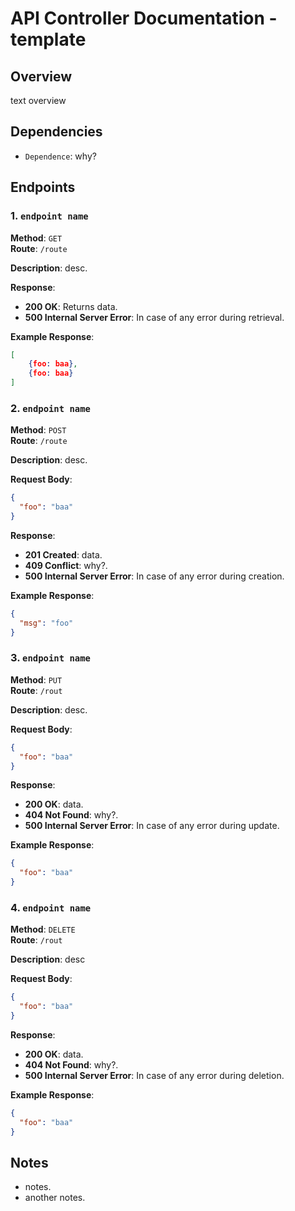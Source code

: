 # API Controller Documentation - template

## Overview

text overview

## Dependencies

- `Dependence`: why?

## Endpoints

### 1. `endpoint name`

**Method**: `GET`  
**Route**: `/route`

**Description**: desc.

**Response**:

- **200 OK**: Returns data.
- **500 Internal Server Error**: In case of any error during retrieval.

**Example Response**:

```json
[
    {foo: baa},
    {foo: baa}
]
```

### 2. `endpoint name`

**Method**: `POST`  
**Route**: `/route`

**Description**: desc.

**Request Body**:

```json
{
  "foo": "baa"
}
```

**Response**:

- **201 Created**: data.
- **409 Conflict**: why?.
- **500 Internal Server Error**: In case of any error during creation.

**Example Response**:

```json
{
  "msg": "foo"
}
```

### 3. `endpoint name`

**Method**: `PUT`  
**Route**: `/rout`

**Description**: desc.

**Request Body**:

```json
{
  "foo": "baa"
}
```

**Response**:

- **200 OK**: data.
- **404 Not Found**: why?.
- **500 Internal Server Error**: In case of any error during update.

**Example Response**:

```json
{
  "foo": "baa"
}
```

### 4. `endpoint name`

**Method**: `DELETE`  
**Route**: `/rout`

**Description**: desc

**Request Body**:

```json
{
  "foo": "baa"
}
```

**Response**:

- **200 OK**: data.
- **404 Not Found**: why?.
- **500 Internal Server Error**: In case of any error during deletion.

**Example Response**:

```json
{
  "foo": "baa"
}
```

## Notes

- notes.
- another notes.
